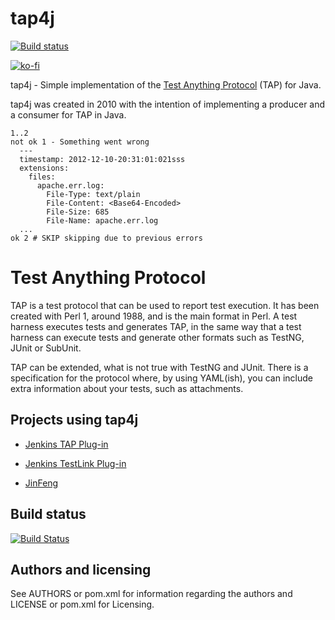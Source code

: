# tap4j

[![Build status](https://github.com/tupilabs/tap4j/actions/workflows/main.yml/badge.svg)](https://github.com/tupilabs/tap4j/actions/workflows/main.yml)

[![ko-fi](https://ko-fi.com/img/githubbutton_sm.svg)](https://ko-fi.com/X8X1618T2)

tap4j - Simple implementation of the 
[Test Anything Protocol](http://www.testanything.org) (TAP) for Java.

tap4j was created in 2010 with the intention of implementing a producer and a 
consumer for TAP in Java.

    1..2
    not ok 1 - Something went wrong
      ---
      timestamp: 2012-12-10-20:31:01:021sss
      extensions: 
        files: 
          apache.err.log:
            File-Type: text/plain
            File-Content: <Base64-Encoded>
            File-Size: 685
            File-Name: apache.err.log
      ...
    ok 2 # SKIP skipping due to previous errors

# Test Anything Protocol

TAP is a test protocol that can be used to report test execution. It has been 
created with Perl 1, around 1988, and is the main format in Perl. A test 
harness executes tests and generates TAP, in the same way that a test harness 
can execute tests and generate other formats such as TestNG, JUnit or SubUnit.

TAP can be extended, what is not true with TestNG and JUnit. 
There is a specification for the protocol where, by using YAML(ish), you can 
include extra information about your tests, such as attachments.

## Projects using tap4j

* [Jenkins TAP Plug-in](https://wiki.jenkins-ci.org/display/JENKINS/TAP+Plugin)

* [Jenkins TestLink Plug-in](https://wiki.jenkins-ci.org/display/JENKINS/TestLink+Plugin)

* [JinFeng](http://www.sqaopen.net/blog/en/?p=63)

## Build status

[![Build Status](https://buildhive.cloudbees.com/job/tupilabs/job/tap4j/badge/icon)](https://buildhive.cloudbees.com/job/tupilabs/job/tap4j/)

## Authors and licensing

See AUTHORS or pom.xml for information regarding the authors and LICENSE 
or pom.xml for Licensing.
